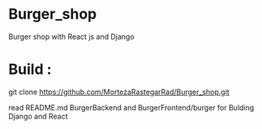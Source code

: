 # Burger_shop
Burger shop with React js and Django

# Build :

git clone https://github.com/MortezaRastegarRad/Burger_shop.git

read README.md BurgerBackend and BurgerFrontend/burger for Bulding Django and React


